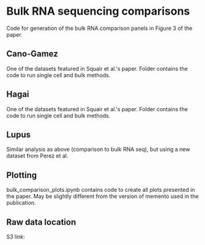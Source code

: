 # Bulk RNA sequencing comparisons
Code for generation of the bulk RNA comparison panels in Figure 3 of the paper. 

## Cano-Gamez
One of the datasets featured in Squair et al.'s paper.
Folder contains the code to run single cell and bulk methods.

## Hagai
One of the datasets featured in Squair et al.'s paper. 
Folder contains the code to run single cell and bulk methods.

## Lupus
Similar analysis as above (comparison to bulk RNA seq), but using a new dataset from Perez et al. 
 
## Plotting
bulk_comparison_plots.ipynb contains code to create all plots presented in the paper. May be slightly different from the version of memento used in the publication.

## Raw data location
S3 link: 